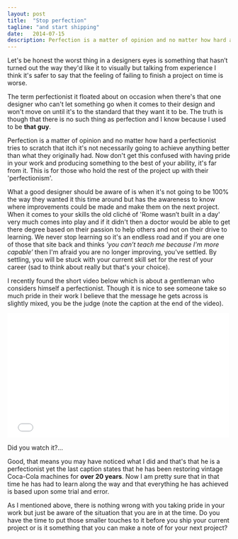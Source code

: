 ```yaml
---
layout: post
title:  "Stop perfection"
tagline: "and start shipping"
date:   2014-07-15
description: Perfection is a matter of opinion and no matter how hard a perfectionist tries to scratch that itch it's not necessarily going to achieve anything better than what they originally had.
---
```


Let's be honest the worst thing in a designers eyes is something that hasn’t turned out the way they'd like it to visually but talking from experience I think it's safer to say that the feeling of failing to finish a project on time is worse.

The term perfectionist it floated about on occasion when there's that one designer who can't let something go when it comes to their design and won't move on until it's to the standard that they want it to be. The truth is though that there is no such thing as perfection and I know because I used to be **that guy**.

Perfection is a matter of opinion and no matter how hard a perfectionist tries to scratch that itch it's not necessarily going to achieve anything better than what they originally had. Now don't get this confused with having pride in your work and producing something to the best of your ability, it's far from it. This is for those who hold the rest of the project up with their 'perfectionism'.

What a good designer should be aware of is when it's not going to be 100% the way they wanted it this time around but has the awareness to know where improvements could be made and make them on the next project. When it comes to your skills the old cliché of 'Rome wasn’t built in a day' very much comes into play and if it didn't then a doctor would be able to get there degree based on their passion to help others and not on their drive to learning. We never stop learning so it's an endless road and if you are one of those that site back and thinks *’you can’t teach me because I'm more capable’* then I'm afraid you are no longer improving, you've settled. By settling, you will be stuck with your current skill set for the rest of your career (sad to think about really but that's your choice). 

I recently found the short video below which is about a gentleman who considers himself a perfectionist. Though it is nice to see someone take so much pride in their work I believe that the message he gets across is slightly mixed, you be the judge (note the caption at the end of the video).

<iframe class="video" src="//player.vimeo.com/video/41332658?title=0&amp;portrait=0&amp;color=df5840" width="500" height="281" frameborder="0" webkitallowfullscreen mozallowfullscreen allowfullscreen></iframe>

Did you watch it?...

Good, that means you may have noticed what I did and that's that he is a perfectionist yet the last caption states that he has been restoring vintage Coca-Cola machines for **over 20 years**. Now I am pretty sure that in that time he has had to learn along the way and that everything he has achieved is based upon some trial and error. 

As I mentioned above, there is nothing wrong with you taking pride in your work but just be aware of the situation that you are in at the time. Do you have the time to put those smaller touches to it before you ship your current project or is it something that you can make a note of for your next project?